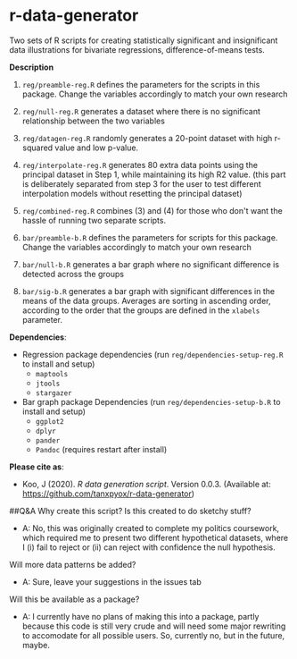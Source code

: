 # r-data-generator
Two sets of R scripts for creating statistically significant and insignificant data illustrations for bivariate regressions, difference-of-means tests.

**Description**
1. `reg/preamble-reg.R` defines the parameters for the scripts in this package. Change the variables accordingly to match your own research
2. `reg/null-reg.R` generates a dataset where there is no significant relationship between the two variables
3. `reg/datagen-reg.R` randomly generates a 20-point dataset with high r-squared value and low p-value.
4. `reg/interpolate-reg.R` generates 80 extra data points using the principal dataset in Step 1, while maintaining its high R2 value. (this part is deliberately separated from step 3 for the user to test different interpolation models without resetting the principal dataset)
5. `reg/combined-reg.R` combines (3) and (4) for those who don't want the hassle of running two separate scripts.

1. `bar/preamble-b.R` defines the parameters for scripts for this package. Change the variables accordingly to match your own research
2. `bar/null-b.R` generates a bar graph where no significant difference is detected across the groups
3. `bar/sig-b.R` generates a bar graph with significant differences in the means of the data groups. Averages are sorting in ascending order, according to the order that the groups are defined in the `xlabels` parameter.

**Dependencies**:
* Regression package dependencies (run `reg/dependencies-setup-reg.R` to install and setup)
  * `maptools`
  * `jtools`
  * `stargazer`
* Bar graph package Dependencies (run `reg/dependencies-setup-b.R` to install and setup)
  * `ggplot2`
  * `dplyr`
  * `pander`
  * `Pandoc` (requires restart after install)

**Please cite as**:
* Koo, J (2020). *R data generation script*. Version 0.0.3. (Available at: https://github.com/tanxpyox/r-data-generator)

##Q&A
Why create this script? Is this created to do sketchy stuff?
* A: No, this was originally created to complete my politics coursework, which required me to present two different hypothetical datasets, where I (i) fail to reject or (ii) can reject with confidence the null hypothesis.

Will more data patterns be added?
* A: Sure, leave your suggestions in the issues tab

Will this be available as a package?
* A: I currently have no plans of making this into a package, partly because this code is still very crude and will need some major rewriting to accomodate for all possible users. So, currently no, but in the future, maybe.
